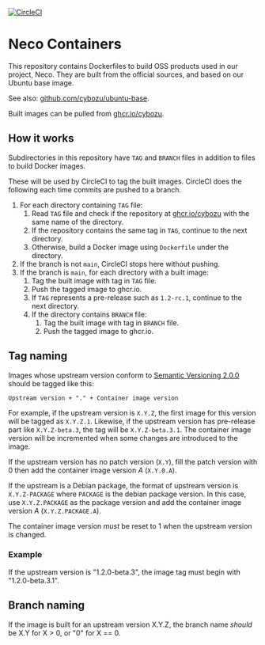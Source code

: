 [![CircleCI](https://circleci.com/gh/cybozu/neco-containers.svg?style=svg)](https://circleci.com/gh/cybozu/neco-containers)

# Neco Containers

This repository contains Dockerfiles to build OSS products
used in our project, Neco.  They are built from the official
sources, and based on our Ubuntu base image.

See also: [github.com/cybozu/ubuntu-base](https://github.com/cybozu/ubuntu-base).

Built images can be pulled from [ghcr.io/cybozu][ghcr].

## How it works

Subdirectories in this repository have `TAG` and `BRANCH` files
in addition to files to build Docker images.

These will be used by CircleCI to tag the built images.
CircleCI does the following each time commits are pushed to a branch.

1. For each directory containing `TAG` file:
    1. Read `TAG` file and check if the repository at [ghcr.io/cybozu][ghcr] with the same name of the directory.
    2. If the repository contains the same tag in `TAG`, continue to the next directory.
    3. Otherwise, build a Docker image using `Dockerfile` under the directory.
2. If the branch is not `main`, CircleCI stops here without pushing.
3. If the branch is `main`, for each directory with a built image:
    1. Tag the built image with tag in `TAG` file.
    2. Push the tagged image to ghcr.io.
    3. If `TAG` represents a pre-release such as `1.2-rc.1`, continue to the  next directory.
    4. If the directory contains `BRANCH` file:
        1. Tag the built image with tag in `BRANCH` file.
        2. Push the tagged image to ghcr.io.

## Tag naming

Images whose upstream version conform to [Semantic Versioning 2.0.0][semver] should be
tagged like this:

    Upstream version + "." + Container image version

For example, if the upstream version is `X.Y.Z`, the first image for this version will
be tagged as `X.Y.Z.1`.  Likewise, if the upstream version has pre-release part like
`X.Y.Z-beta.3`, the tag will be `X.Y.Z-beta.3.1`.
The container image version will be incremented when some changes are introduced to the image.

If the upstream version has no patch version (`X.Y`), fill the patch version with 0 then
add the container image version _A_ (`X.Y.0.A`).

If the upstream is a Debian package, the format of upstream version is `X.Y.Z-PACKAGE`
where `PACKAGE` is the debian package version.  In this case, use `X.Y.Z.PACKAGE` as
the package version and add the container image version _A_ (`X.Y.Z.PACKAGE.A`).

The container image version _must_ be reset to 1 when the upstream version is changed.

### Example

If the upstream version is "1.2.0-beta.3", the image tag must begin with "1.2.0-beta.3.1".

## Branch naming

If the image is built for an upstream version X.Y.Z, the branch name _should_ be X.Y
for X > 0, or "0" for X == 0.

[ghcr]: https://github.com/orgs/cybozu/packages
[semver]: https://semver.org/
